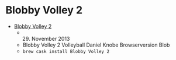 # Blobby Volley 2
- [Blobby Volley 2](https://blobby.sourceforge.io/)
  -  29. November 2013
  - Blobby Volley 2 Volleyball Daniel Knobe Browserversion Blob
  - `brew cask install Blobby Volley 2`
